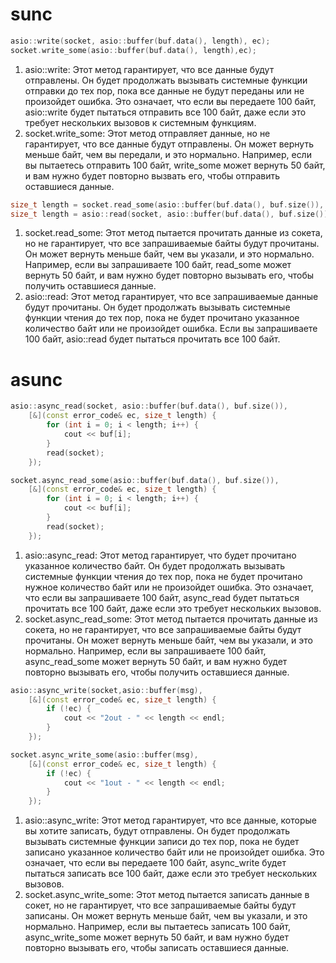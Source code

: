 # sunc
```cpp
asio::write(socket, asio::buffer(buf.data(), length), ec);
socket.write_some(asio::buffer(buf.data(), length),ec);
```

1. asio::write: Этот метод гарантирует, что все данные будут отправлены. Он будет продолжать вызывать системные функции отправки до тех пор, пока все данные не будут переданы или не произойдет ошибка. Это означает, что если вы передаете 100 байт, asio::write будет пытаться отправить все 100 байт, даже если это требует нескольких вызовов к системным функциям.
2. socket.write_some: Этот метод отправляет данные, но не гарантирует, что все данные будут отправлены. Он может вернуть меньше байт, чем вы передали, и это нормально. Например, если вы пытаетесь отправить 100 байт, write_some может вернуть 50 байт, и вам нужно будет повторно вызвать его, чтобы отправить оставшиеся данные.

```cpp
size_t length = socket.read_some(asio::buffer(buf.data(), buf.size()), ec); 
size_t length = asio::read(socket, asio::buffer(buf.data(), buf.size()), ec);
```
1. socket.read_some: Этот метод пытается прочитать данные из сокета, но не гарантирует, что все запрашиваемые байты будут прочитаны. Он может вернуть меньше байт, чем вы указали, и это нормально. Например, если вы запрашиваете 100 байт, read_some может вернуть 50 байт, и вам нужно будет повторно вызывать его, чтобы получить оставшиеся данные.
2. asio::read: Этот метод гарантирует, что все запрашиваемые данные будут прочитаны. Он будет продолжать вызывать системные функции чтения до тех пор, пока не будет прочитано указанное количество байт или не произойдет ошибка. Если вы запрашиваете 100 байт, asio::read будет пытаться прочитать все 100 байт.

# asunc

```cpp
asio::async_read(socket, asio::buffer(buf.data(), buf.size()),
	[&](const error_code& ec, size_t length) {
		for (int i = 0; i < length; i++) {
			cout << buf[i];
		}
		read(socket);
	});

socket.async_read_some(asio::buffer(buf.data(), buf.size()),
	[&](const error_code& ec, size_t length) {
		for (int i = 0; i < length; i++) {
			cout << buf[i];
		}
		read(socket);
	});
```
1. asio::async_read: Этот метод гарантирует, что будет прочитано указанное количество байт. Он будет продолжать вызывать системные функции чтения до тех пор, пока не будет прочитано нужное количество байт или не произойдет ошибка. Это означает, что если вы запрашиваете 100 байт, async_read будет пытаться прочитать все 100 байт, даже если это требует нескольких вызовов.
2. socket.async_read_some: Этот метод пытается прочитать данные из сокета, но не гарантирует, что все запрашиваемые байты будут прочитаны. Он может вернуть меньше байт, чем вы указали, и это нормально. Например, если вы запрашиваете 100 байт, async_read_some может вернуть 50 байт, и вам нужно будет повторно вызывать его, чтобы получить оставшиеся данные.
```cpp
asio::async_write(socket,asio::buffer(msg),
	[&](const error_code& ec, size_t length) {
		if (!ec) {
			cout << "2out - " << length << endl;
		}
	});

socket.async_write_some(asio::buffer(msg),
	[&](const error_code& ec, size_t length) {
		if (!ec) {
			cout << "1out - " << length << endl;
		}
	});
```
1. asio::async_write: Этот метод гарантирует, что все данные, которые вы хотите записать, будут отправлены. Он будет продолжать вызывать системные функции записи до тех пор, пока не будет записано указанное количество байт или не произойдет ошибка. Это означает, что если вы передаете 100 байт, async_write будет пытаться записать все 100 байт, даже если это требует нескольких вызовов.
2. socket.async_write_some: Этот метод пытается записать данные в сокет, но не гарантирует, что все запрашиваемые байты будут записаны. Он может вернуть меньше байт, чем вы указали, и это нормально. Например, если вы пытаетесь записать 100 байт, async_write_some может вернуть 50 байт, и вам нужно будет повторно вызывать его, чтобы записать оставшиеся данные.

